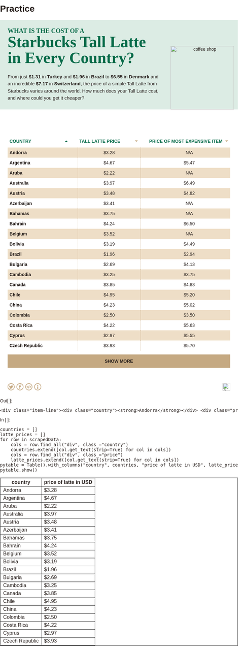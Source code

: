 # Practice

<html data-n-head="%7B%22lang%22:%7B%22ssr%22:%22en%22%7D%7D" data-n-head-ssr="" lang="en"><head>
<title>big-bucks-coffee</title><meta charset="utf-8" data-n-head="ssr"><meta content="width=device-width,initial-scale=1" data-n-head="ssr" name="viewport"/><meta content="" data-hid="description" data-n-head="ssr" name="description"/><meta content="telephone=no" data-n-head="ssr" name="format-detection"/><base href="/big-bucks-coffee/"/><link data-n-head="ssr" href="/favicon.ico" rel="icon" type="image/x-icon"/><link as="script" href="/big-bucks-coffee/_nuxt/2a9e3c7.js" rel="preload"/><link as="script" href="/big-bucks-coffee/_nuxt/0a20845.js" rel="preload"/><link as="script" href="/big-bucks-coffee/_nuxt/7b5510f.js" rel="preload"/><link as="script" href="/big-bucks-coffee/_nuxt/3fdb926.js" rel="preload"/><link as="script" href="/big-bucks-coffee/_nuxt/64c05c8.js" rel="preload"/><link as="script" href="/big-bucks-coffee/_nuxt/2ac100f.js" rel="preload"/><link as="script" href="/big-bucks-coffee/_nuxt/7c95806.js" rel="preload"/><style data-vue-ssr-id="fa7ff0ca:0 1eb45877:0 2bf66f94:0 a9262b60:0 2b6981e6:0 20523a10:0 67170c68:0 1db901ea:0">.nuxt-progress{position:fixed;top:0;left:0;right:0;height:2px;width:0;opacity:1;transition:width .1s,opacity .4s;background-color:#000;z-index:999999}.nuxt-progress.nuxt-progress-notransition{transition:none}.nuxt-progress-failed{background-color:red}@font-face{font-family:Karla;src:url(/big-bucks-coffee/_nuxt/fonts/Karla-Regular.a322767.woff2) format("woff2"),url(/big-bucks-coffee/_nuxt/fonts/Karla-Regular.374e8c3.woff) format("woff");font-weight:400;font-style:normal;font-display:swap}@font-face{font-family:Karla;src:url(/big-bucks-coffee/_nuxt/fonts/Karla-Bold.ae0ef56.woff2) format("woff2"),url(/big-bucks-coffee/_nuxt/fonts/Karla-Bold.2393a9a.woff) format("woff");font-weight:700;font-style:normal;font-display:swap}@font-face{font-family:"DM Serif Display";src:url(/big-bucks-coffee/_nuxt/fonts/DMSerifDisplay-Regular.71ef054.woff2) format("woff2"),url(/big-bucks-coffee/_nuxt/fonts/DMSerifDisplay-Regular.6616fa8.woff) format("woff");font-weight:400;font-style:normal;font-display:swap}@font-face{font-family:Karla;src:url(/big-bucks-coffee/_nuxt/fonts/Karla-ExtraBold.4bc4225.woff2) format("woff2"),url(/big-bucks-coffee/_nuxt/fonts/Karla-ExtraBold.c48bd6f.woff) format("woff");font-weight:700;font-style:normal;font-display:swap}body,html{padding:0;margin:0;font-family:Karla,sans-serif;background-color:#fff;color:#261e1b;font-size:14px;max-width:750px}@media(min-width:700px){body,html{font-size:14px}}main{padding:24px}@media(min-width:700px){.mobile{display:none}}@media(max-width:699px){.desktop{display:none}}button:active,button:focus{outline:0}.table-header{display:flex;align-items:center;padding:12px 0;text-transform:uppercase;color:#066b49;font-size:14px;font-weight:700;grid-gap:24px;gap:24px}.table-header div{cursor:pointer;padding:0 6px;box-sizing:border-box;display:flex;justify-content:space-between;align-items:center}.table-header div svg{min-width:10px;max-width:10px;min-height:10px;max-height:10px}.item-line{display:flex;align-items:center;grid-gap:24px;gap:24px}.item-line div{padding:8px 6px;overflow:hidden}.item-line div:not(:first-child){text-align:center;font-weight:400}.item-line .price{border-left:1px dotted #c5a982;border-right:1px dotted #c5a982}.item-line:nth-child(odd){background-color:#eedec7}.country,.price{width:30%}.most_expensive{width:40%}header[data-v-3437026c]{box-sizing:border-box;background-color:#dcece4;max-width:750px;background-repeat:no-repeat;background-position:0 100%;width:100vw;background-size:cover;padding:24px;position:relative}header img[data-v-3437026c]{width:200px;position:absolute;right:12px;bottom:0}@media(max-width:700px){header img[data-v-3437026c]{display:none}}header img.cup[data-v-3437026c]{right:0;bottom:-6px}h1[data-v-3437026c]{font-family:"DM Serif Display",serif;font-size:50px;max-width:480px;color:#066b49;text-align:left;line-height:1;margin:0}h1 span.lead[data-v-3437026c]{font-family:Karla,serif;font-weight:700;text-transform:uppercase;font-size:20px}@media(max-width:699px){h1[data-v-3437026c]{font-size:40px}}.copy[data-v-3437026c]{max-width:480px;margin-top:24px;text-align:left;font-size:15px;line-height:1.5}p[data-v-3437026c]{margin:0}.buttons[data-v-3437026c]{position:absolute;top:24px;right:24px}svg[data-v-93effdd4]{transition:opacity .4s ease;opacity:.7;cursor:pointer;position:fixed;bottom:60px;right:50px;z-index:100}svg.hide[data-v-93effdd4]{opacity:0;z-index:-1;pointer-events:none}#per-page[data-v-5089cd58]{background-color:transparent;margin:12px 0 0}#per-page button[data-v-5089cd58],#per-page[data-v-5089cd58]{cursor:pointer;display:flex;justify-content:center;align-items:center}#per-page button[data-v-5089cd58]{font-family:Karla,sans-serif;font-weight:600;background:#c5a982;color:#261e1b;border-radius:0;border:none;text-transform:uppercase;font-size:14px;width:100%;height:42px}#per-page button svg[data-v-5089cd58]{margin-left:4px;padding-bottom:2px}footer[data-v-59e3ab94]{display:flex;justify-content:flex-end;align-items:center;margin:24px}img[data-v-59e3ab94]{height:24px}.cls-1[data-v-0ed02d16]{fill:transparent;stroke:#c5a982;stroke-width:2px;transform-origin:center center;transform:scale(.93)}.cls-2[data-v-0ed02d16]{fill:#c5a982}svg[data-v-0ed02d16]{margin:0 3px}.actions[data-v-0ed02d16]{margin-left:-3px;box-sizing:border-box;display:flex;justify-content:left;align-items:center;z-index:10;position:relative}svg[data-v-0ed02d16]{width:22px;height:auto;cursor:pointer}.cls-1[data-v-4bb7d407]{fill:#066b49}.cls-2[data-v-4bb7d407]{fill:none;stroke:#fff;stroke-miterlimit:10;stroke-width:2px}.background[data-v-4bb7d407]{z-index:9;transition:all .3s ease;opacity:0;pointer-events:none;position:fixed;background-color:rgba(0,0,0,.42);width:100vw;height:100vh;left:0;top:0;display:flex;justify-content:center;align-items:center;box-sizing:border-box}.background.visible[data-v-4bb7d407]{opacity:1;pointer-events:all;z-index:20}.modal[data-v-4bb7d407]{margin:0 18px 18px;background-color:#c5a982;position:relative;width:100%;min-height:280px;box-sizing:border-box;padding:18px;max-height:90vh;overflow-y:scroll}.modal.breakdown[data-v-4bb7d407]{padding:0}.modal.breakdown h3[data-v-4bb7d407]{display:none}.close[data-v-4bb7d407]{top:10px;right:10px;height:22px;cursor:pointer}.title[data-v-4bb7d407]{width:100%;display:flex;justify-content:space-between;align-items:center;margin-bottom:18px}h3[data-v-4bb7d407]{font-family:"DM Serif Display",serif;text-transform:capitalize;font-weight:700;font-size:32px;color:#066b49;margin:0}p[data-v-4bb7d407]{color:#261e1b;font-weight:200;font-size:12px;line-height:1.5;margin-bottom:8px}a[data-v-4bb7d407]{color:#066b49;font-weight:700}textarea[data-v-4bb7d407]{display:block;width:100%;background-color:#fff;opacity:1;border-radius:0;color:#261e1b;border:none;font-size:12px;padding:10px;box-sizing:border-box;-webkit-appearance:textfield}button[data-v-4bb7d407]{background-color:#066b49;font-weight:700;color:#fff;text-transform:uppercase;font-size:14px;float:right;padding:8px 12px;border:none;margin-top:18px;border-radius:6px}button[data-v-4bb7d407]:active{filter:invert()}@media (min-width:730px){.modal[data-v-4bb7d407]{margin:auto;padding:28px}.modal.embed[data-v-4bb7d407],.modal.info[data-v-4bb7d407]{width:min(360px,90%)}h3[data-v-4bb7d407]{font-size:32px}.close[data-v-4bb7d407]{top:36px;right:36px;height:26px}p[data-v-4bb7d407]{font-size:12px;line-height:1.4}textarea[data-v-4bb7d407]{font-size:13px}}</style><link as="script" href="/big-bucks-coffee/_nuxt/static/1643642488/table/state.js" rel="preload"/><link as="script" href="/big-bucks-coffee/_nuxt/static/1643642488/table/payload.js" rel="preload"/><link as="script" href="/big-bucks-coffee/_nuxt/static/1643642488/manifest.js" rel="preload"/>
<meta content="noindex, follow" name="robots"/></meta></head>
<body>
<div data-server-rendered="true" id="__nuxt"><!-- --><div id="__layout"><div class="app"><header data-v-3437026c=""><h1 data-v-3437026c=""><span class="lead" data-v-3437026c="">What is the cost of a</span><br data-v-3437026c=""/>
    Starbucks Tall Latte in Every Country?
  </h1> <div class="copy" data-v-3437026c=""><p data-v-3437026c="">
      From just <strong data-v-3437026c="">$1.31</strong> in <strong data-v-3437026c="">Turkey</strong> and <strong data-v-3437026c="">$1.96</strong> in
      <strong data-v-3437026c="">Brazil</strong> to <strong data-v-3437026c="">$6.55</strong> in <strong data-v-3437026c="">Denmark</strong> and an incredible
      <strong data-v-3437026c="">$7.17</strong> in <strong data-v-3437026c="">Switzerland</strong>, the price of a simple Tall Latte from Starbucks varies
      around the world. How much does your Tall Latte cost, and where could you get it cheaper?
    </p></div> <div class="lg-only" data-v-3437026c=""><img alt="coffee shop" data-v-3437026c="" src="/big-bucks-coffee/_nuxt/img/illustration.84cda7e.svg"/></div> <div class="buttons" data-v-3437026c=""></div></header> <main><svg class="hide" data-v-93effdd4="" height="40" id="Layer_1" style="enable-background:new 0 0 32 32" version="1.1" viewbox="0 0 32 32" width="40" x="0px" xml:space="preserve" xmlns="http://www.w3.org/2000/svg" xmlns:xlink="http://www.w3.org/1999/xlink" y="0px"><g data-v-93effdd4=""><path d="M16,0C7.2,0,0,7.2,0,16s7.2,16,16,16c8.8,0,16-7.2,16-16S24.8,0,16,0z M21.7,18.7C21.5,18.9,21.3,19,21,19
		c-0.3,0-0.5-0.1-0.7-0.3L17,15.4V24c0,0.6-0.4,1-1,1s-1-0.4-1-1v-8.6l-3.3,3.3c-0.4,0.4-1,0.4-1.4,0c-0.4-0.4-0.4-1,0-1.4l5-5h0
		c0.1-0.1,0.2-0.2,0.3-0.2c0.2-0.1,0.5-0.1,0.8,0c0.1,0.1,0.2,0.1,0.3,0.2l5,5C22.1,17.7,22.1,18.3,21.7,18.7z M22,10H10
		c-0.6,0-1-0.4-1-1s0.4-1,1-1h12c0.6,0,1,0.4,1,1S22.6,10,22,10z" data-v-93effdd4=""></path> <path d="M22,8H10C9.4,8,9,8.4,9,9s0.4,1,1,1h12c0.6,0,1-0.4,1-1S22.6,8,22,8z" data-v-93effdd4="" fill="#FFFFFF"></path> <path d="M16.7,12.3c-0.1-0.1-0.2-0.2-0.3-0.2c-0.2-0.1-0.5-0.1-0.8,0c-0.1,0.1-0.2,0.1-0.3,0.2h0l-5,5
		c-0.4,0.4-0.4,1,0,1.4c0.4,0.4,1,0.4,1.4,0l3.3-3.3V24c0,0.6,0.4,1,1,1s1-0.4,1-1v-8.6l3.3,3.3c0.2,0.2,0.5,0.3,0.7,0.3
		c0.3,0,0.5-0.1,0.7-0.3c0.4-0.4,0.4-1,0-1.4L16.7,12.3z" data-v-93effdd4="" fill="#FFFFFF"></path></g></svg> <div class="table-header"><div class="country selected"><span>Country</span> <svg height="8" style="transform:rotate(180deg)" viewbox="0 0 11.96 6.69" xmlns="http://www.w3.org/2000/svg"><polyline fill="#066B49" points="11.6 0.35 5.98 5.98 0.35 0.35" stroke-miterlimit="10" stroke-width="2"></polyline></svg></div> <div class="price"><span>Tall latte price</span> <svg height="8" style="transform:rotate(0)" viewbox="0 0 11.96 6.69" xmlns="http://www.w3.org/2000/svg"><polyline fill="#C5A982" points="11.6 0.35 5.98 5.98 0.35 0.35" stroke-miterlimit="10" stroke-width="2"></polyline></svg></div> <div class="most_expensive"><span>Price of most expensive item</span> <svg height="8" style="transform:rotate(0)" viewbox="0 0 11.96 6.69" xmlns="http://www.w3.org/2000/svg"><polyline fill="#C5A982" points="11.6 0.35 5.98 5.98 0.35 0.35" stroke-miterlimit="10" stroke-width="2"></polyline></svg></div></div> <div class="dataset"><div class="item-line"><div class="country"><strong>Andorra</strong></div> <div class="price">$3.28</div> <div class="most_expensive">N/A</div></div><div class="item-line"><div class="country"><strong>Argentina</strong></div> <div class="price">$4.67</div> <div class="most_expensive">$5.47</div></div><div class="item-line"><div class="country"><strong>Aruba</strong></div> <div class="price">$2.22</div> <div class="most_expensive">N/A</div></div><div class="item-line"><div class="country"><strong>Australia</strong></div> <div class="price">$3.97</div> <div class="most_expensive">$6.49</div></div><div class="item-line"><div class="country"><strong>Austria</strong></div> <div class="price">$3.48</div> <div class="most_expensive">$4.82</div></div><div class="item-line"><div class="country"><strong>Azerbaijan</strong></div> <div class="price">$3.41</div> <div class="most_expensive">N/A</div></div><div class="item-line"><div class="country"><strong>Bahamas</strong></div> <div class="price">$3.75</div> <div class="most_expensive">N/A</div></div><div class="item-line"><div class="country"><strong>Bahrain</strong></div> <div class="price">$4.24</div> <div class="most_expensive">$6.50</div></div><div class="item-line"><div class="country"><strong>Belgium</strong></div> <div class="price">$3.52</div> <div class="most_expensive">N/A</div></div><div class="item-line"><div class="country"><strong>Bolivia</strong></div> <div class="price">$3.19</div> <div class="most_expensive">$4.49</div></div><div class="item-line"><div class="country"><strong>Brazil</strong></div> <div class="price">$1.96</div> <div class="most_expensive">$2.94</div></div><div class="item-line"><div class="country"><strong>Bulgaria</strong></div> <div class="price">$2.69</div> <div class="most_expensive">$4.13</div></div><div class="item-line"><div class="country"><strong>Cambodia</strong></div> <div class="price">$3.25</div> <div class="most_expensive">$3.75</div></div><div class="item-line"><div class="country"><strong>Canada</strong></div> <div class="price">$3.85</div> <div class="most_expensive">$4.83</div></div><div class="item-line"><div class="country"><strong>Chile</strong></div> <div class="price">$4.95</div> <div class="most_expensive">$5.20</div></div><div class="item-line"><div class="country"><strong>China</strong></div> <div class="price">$4.23</div> <div class="most_expensive">$5.02</div></div><div class="item-line"><div class="country"><strong>Colombia</strong></div> <div class="price">$2.50</div> <div class="most_expensive">$3.50</div></div><div class="item-line"><div class="country"><strong>Costa Rica</strong></div> <div class="price">$4.22</div> <div class="most_expensive">$5.63</div></div><div class="item-line"><div class="country"><strong>Cyprus</strong></div> <div class="price">$2.97</div> <div class="most_expensive">$5.55</div></div><div class="item-line"><div class="country"><strong>Czech Republic</strong></div> <div class="price">$3.93</div> <div class="most_expensive">$5.70</div></div></div> <div data-v-5089cd58="" id="per-page"><button data-v-5089cd58=""><span data-v-5089cd58="">Show more</span> <!-- --></button></div></main> <footer data-v-59e3ab94=""><div data-v-59e3ab94="" style="margin-right:auto"><div class="actions" data-v-0ed02d16=""><a data-v-0ed02d16="" href="https://twitter.com/intent/tweet?url=https://embed.neomam.com/big-bucks-coffee/table/&amp;text=From%20its%20humble%20origins%20in%20Seattle,%20Starbucks%20has%20taken%20over%20the%20world.%20But%20the%20price%20of%20a%20caffeine%20boost%20varies%20from%20country%20to%20country.%20@CashNetUSA%20have%20done%20a%20study%20that%20discovers%20where%20in%20the%20world%20has%20the%20cheapest%20and%20most%20expensive%20Tall%20Lattes." id="twitter" target="_blank"><svg data-v-0ed02d16="" viewbox="0 0 22 22" xmlns="http://www.w3.org/2000/svg"><path class="cls-1" d="M22,11A11,11,0,1,1,11,0,11,11,0,0,1,22,11Z" data-v-0ed02d16=""></path> <path class="cls-2" d="M17.52,7.64A5.66,5.66,0,0,1,16,8.06,2.67,2.67,0,0,0,17.16,6.6a5.53,5.53,0,0,1-1.7.64,2.69,2.69,0,0,0-2-.83A2.66,2.66,0,0,0,10.83,9a2.9,2.9,0,0,0,.07.6A7.64,7.64,0,0,1,5.39,6.89a2.61,2.61,0,0,0,.83,3.51A2.72,2.72,0,0,1,5,10.08v0a2.47,2.47,0,0,0,.18,1,2.67,2.67,0,0,0,2,1.63,2.69,2.69,0,0,1-.7.09,2.07,2.07,0,0,1-.5,0,2.66,2.66,0,0,0,2.49,1.83,5.37,5.37,0,0,1-3.32,1.13,4.58,4.58,0,0,1-.64,0,7.65,7.65,0,0,0,4.1,1.18A7.45,7.45,0,0,0,16,10.94a7.32,7.32,0,0,0,.18-1.59c0-.12,0-.23,0-.34A5.45,5.45,0,0,0,17.52,7.64Z" data-v-0ed02d16=""></path></svg></a> <a data-v-0ed02d16="" href="https://www.facebook.com/sharer/sharer.php?u=https://embed.neomam.com/big-bucks-coffee/table" id="facebook" target="_blank"><svg data-v-0ed02d16="" viewbox="0 0 22 22" xmlns="http://www.w3.org/2000/svg"><circle class="cls-1" cx="11" cy="11" data-v-0ed02d16="" r="11" transform="translate(-0.16 0.16) rotate(-0.82)"></circle> <path class="cls-2" d="M12,8.43v-1a.55.55,0,0,1,.58-.62H14V4.52H12A2.54,2.54,0,0,0,9.25,7.25V8.43H8V11h1.3v6.52h2.61V11H13.8l.1-1L14,8.43Z" data-v-0ed02d16=""></path></svg></a> <a data-v-0ed02d16="" id="embed"><svg data-v-0ed02d16="" viewbox="0 0 22 22" xmlns="http://www.w3.org/2000/svg"><circle class="cls-1" cx="11" cy="11" data-v-0ed02d16="" r="11"></circle> <path class="cls-2" d="M3.9,11.83V10.71L8.47,8V9.91L6,11.27l2.43,1.36V14.5Z" data-v-0ed02d16=""></path> <path class="cls-2" d="M10.61,16H9L11.39,5H13Z" data-v-0ed02d16=""></path> <path class="cls-2" d="M13.53,14.5V12.63L16,11.27,13.53,9.91V8l4.57,2.67v1.12Z" data-v-0ed02d16=""></path></svg></a> <a data-v-0ed02d16="" id="info"><svg data-v-0ed02d16="" viewbox="0 0 22 22" xmlns="http://www.w3.org/2000/svg"><circle class="cls-1" cx="11" cy="11" data-v-0ed02d16="" r="11"></circle> <circle class="cls-2" cx="11" cy="6.5" data-v-0ed02d16="" r="1.66"></circle> <polygon class="cls-2" data-v-0ed02d16="" points="12.52 9.58 9.48 10.21 9.48 17.41 12.52 17.41 12.52 9.58"></polygon></svg></a></div></div> <a data-v-59e3ab94="" href="https://www.cashnetusa.com/blog/" target="_blank"><img alt="SavingSpot" data-v-59e3ab94="" src="/big-bucks-coffee/_nuxt/img/logo.fc5e12c.svg"/></a></footer> <div class="background" data-v-4bb7d407=""><div class="modal info" data-v-4bb7d407=""><div class="title" data-v-4bb7d407=""><h3 data-v-4bb7d407="">info</h3> <svg class="close" data-v-4bb7d407="" viewbox="0 0 18 18" xmlns="http://www.w3.org/2000/svg"><circle class="cls-1 info" cx="9" cy="9" data-v-4bb7d407="" r="9"></circle> <line class="cls-2 info" data-v-4bb7d407="" x1="5.53" x2="12.47" y1="12.47" y2="5.53"></line> <line class="cls-2 info" data-v-4bb7d407="" x1="5.53" x2="12.47" y1="5.53" y2="12.47"></line></svg></div> <!-- --> <div class="info" data-v-4bb7d407=""><p data-v-4bb7d407=""><strong data-v-4bb7d407="">Methodology:</strong></p> <p data-v-4bb7d407="">
        To find the price of a tall latte in every country, we used Starbucks prices on delivery apps that operate
        within each specific region such as Deliveroo, Just Eat, PedidosYa and Uber Eats. For countries without a
        delivery service, we sourced information from third party websites and found updated menus sourcing reviews
        with the help of Google Images and Google Translate.
      </p> <p data-v-4bb7d407="">
        All delivery websites we gathered information from gave us the price of a tall latte and the most expensive
        item which when then converted into USD. For some specific countries, we contacted residents who were able to
        give us the correct information. For the USA, we gathered the price of a Tall Latte in every state and then we
        took an average as the price of a Tall Latte in the country.
      </p></div></div></div></div></div></div><script defer="" src="/big-bucks-coffee/_nuxt/static/1643642488/table/state.js"></script><script defer="" src="/big-bucks-coffee/_nuxt/2a9e3c7.js"></script><script defer="" src="/big-bucks-coffee/_nuxt/64c05c8.js"></script><script defer="" src="/big-bucks-coffee/_nuxt/2ac100f.js"></script><script defer="" src="/big-bucks-coffee/_nuxt/7c95806.js"></script><script defer="" src="/big-bucks-coffee/_nuxt/0a20845.js"></script><script defer="" src="/big-bucks-coffee/_nuxt/7b5510f.js"></script><script defer="" src="/big-bucks-coffee/_nuxt/3fdb926.js"></script>
</body></html>
</div>
</div>
<div class="jp-OutputArea-child jp-OutputArea-executeResult">
<div class="jp-OutputPrompt jp-OutputArea-prompt">Out[ ]:</div>
<div class="jp-RenderedText jp-OutputArea-output jp-OutputArea-executeResult" data-mime-type="text/plain" tabindex="0">
<pre>&lt;div class="item-line"&gt;&lt;div class="country"&gt;&lt;strong&gt;Andorra&lt;/strong&gt;&lt;/div&gt; &lt;div class="price"&gt;$3.28&lt;/div&gt; &lt;div class="most_expensive"&gt;N/A&lt;/div&gt;&lt;/div&gt;</pre>
</div>
</div>
</div>
</div>
</div><div class="jp-Cell jp-CodeCell jp-Notebook-cell">
<div class="jp-Cell-inputWrapper" tabindex="0">
<div class="jp-Collapser jp-InputCollapser jp-Cell-inputCollapser">
</div>
<div class="jp-InputArea jp-Cell-inputArea">
<div class="jp-InputPrompt jp-InputArea-prompt">In [ ]:</div>
<div class="jp-CodeMirrorEditor jp-Editor jp-InputArea-editor" data-type="inline">
<div class="cm-editor cm-s-jupyter">
<div class="highlight hl-python"><pre><span></span><span class="n">countries</span> <span class="o">=</span> <span class="p">[]</span>
<span class="n">latte_prices</span> <span class="o">=</span> <span class="p">[]</span>
<span class="k">for</span> <span class="n">row</span> <span class="ow">in</span> <span class="n">scrapedData</span><span class="p">:</span>
    <span class="n">cols</span> <span class="o">=</span> <span class="n">row</span><span class="o">.</span><span class="n">find_all</span><span class="p">(</span><span class="s2">"div"</span><span class="p">,</span> <span class="n">class_</span><span class="o">=</span><span class="s2">"country"</span><span class="p">)</span>
    <span class="n">countries</span><span class="o">.</span><span class="n">extend</span><span class="p">([</span><span class="n">col</span><span class="o">.</span><span class="n">get_text</span><span class="p">(</span><span class="n">strip</span><span class="o">=</span><span class="kc">True</span><span class="p">)</span> <span class="k">for</span> <span class="n">col</span> <span class="ow">in</span> <span class="n">cols</span><span class="p">])</span>
    <span class="n">cols</span> <span class="o">=</span> <span class="n">row</span><span class="o">.</span><span class="n">find_all</span><span class="p">(</span><span class="s2">"div"</span><span class="p">,</span> <span class="n">class_</span><span class="o">=</span><span class="s2">"price"</span><span class="p">)</span>
    <span class="n">latte_prices</span><span class="o">.</span><span class="n">extend</span><span class="p">([</span><span class="n">col</span><span class="o">.</span><span class="n">get_text</span><span class="p">(</span><span class="n">strip</span><span class="o">=</span><span class="kc">True</span><span class="p">)</span> <span class="k">for</span> <span class="n">col</span> <span class="ow">in</span> <span class="n">cols</span><span class="p">])</span>
<span class="n">pytable</span> <span class="o">=</span> <span class="n">Table</span><span class="p">()</span><span class="o">.</span><span class="n">with_columns</span><span class="p">(</span><span class="s2">"country"</span><span class="p">,</span> <span class="n">countries</span><span class="p">,</span> <span class="s2">"price of latte in USD"</span><span class="p">,</span> <span class="n">latte_prices</span><span class="p">)</span>
<span class="n">pytable</span><span class="o">.</span><span class="n">show</span><span class="p">()</span>
</pre></div>
</div>
</div>
</div>
</div>
<div class="jp-Cell-outputWrapper">
<div class="jp-Collapser jp-OutputCollapser jp-Cell-outputCollapser">
</div>
<div class="jp-OutputArea jp-Cell-outputArea">
<div class="jp-OutputArea-child">
<div class="jp-OutputPrompt jp-OutputArea-prompt"></div>
<div class="jp-RenderedHTMLCommon jp-RenderedHTML jp-OutputArea-output" data-mime-type="text/html" tabindex="0">
<table border="1" class="dataframe">
<thead>
<tr>
<th>country</th> <th>price of latte in USD</th>
</tr>
</thead>
<tbody>
<tr>
<td>Andorra       </td> <td>$3.28                </td>
</tr>
<tr>
<td>Argentina     </td> <td>$4.67                </td>
</tr>
<tr>
<td>Aruba         </td> <td>$2.22                </td>
</tr>
<tr>
<td>Australia     </td> <td>$3.97                </td>
</tr>
<tr>
<td>Austria       </td> <td>$3.48                </td>
</tr>
<tr>
<td>Azerbaijan    </td> <td>$3.41                </td>
</tr>
<tr>
<td>Bahamas       </td> <td>$3.75                </td>
</tr>
<tr>
<td>Bahrain       </td> <td>$4.24                </td>
</tr>
<tr>
<td>Belgium       </td> <td>$3.52                </td>
</tr>
<tr>
<td>Bolivia       </td> <td>$3.19                </td>
</tr>
<tr>
<td>Brazil        </td> <td>$1.96                </td>
</tr>
<tr>
<td>Bulgaria      </td> <td>$2.69                </td>
</tr>
<tr>
<td>Cambodia      </td> <td>$3.25                </td>
</tr>
<tr>
<td>Canada        </td> <td>$3.85                </td>
</tr>
<tr>
<td>Chile         </td> <td>$4.95                </td>
</tr>
<tr>
<td>China         </td> <td>$4.23                </td>
</tr>
<tr>
<td>Colombia      </td> <td>$2.50                </td>
</tr>
<tr>
<td>Costa Rica    </td> <td>$4.22                </td>
</tr>
<tr>
<td>Cyprus        </td> <td>$2.97                </td>
</tr>
<tr>
<td>Czech Republic</td> <td>$3.93                </td>
</tr>
</tbody>
</table>
